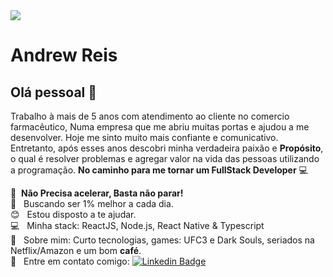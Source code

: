 <img width="auto" src="https://github.com/tgmarinho/tgmarinho/blob/master/banner.png">


# Andrew Reis

## Olá pessoal 👋
Trabalho à mais de 5 anos com atendimento ao cliente no comercio farmacêutico, Numa empresa que me abriu muitas portas e ajudou a me desenvolver. Hoje me sinto muito mais confiante e comunicativo. Entretanto, após esses anos descobri minha verdadeira paixão e **Propósito**, o qual é
resolver problemas e agregar valor na vida das pessoas utilizando a programação.
**No caminho para me tornar um FullStack Developer** :computer:

 :rocket:  &nbsp;**Não Precisa acelerar, Basta não parar!**
 <br/> :purple_heart: &nbsp; Buscando ser 1% melhor a cada dia.
 <br/> :blush: &nbsp; Estou disposto a te ajudar.
 <br/> :computer: &nbsp; Minha stack: ReactJS, Node.js, React Native & Typescript
 <br/> 💬  &nbsp; Sobre mim: Curto tecnologias, games: UFC3 e Dark Souls, seriados na Netflix/Amazon e um bom **café**.
 <br/> :email: &nbsp; Entre em contato comigo: [![Linkedin Badge](https://img.shields.io/badge/-AndrewReis-blue?style=flat-square&logo=Linkedin&logoColor=white&link=https://www.linkedin.com/in/tgmarinho/)](https://linkedin.com/in/andrew-reis) 
